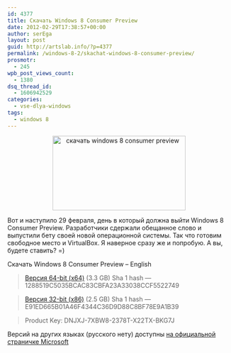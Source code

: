 ```yaml
---
id: 4377
title: Скачать Windows 8 Consumer Preview
date: 2012-02-29T17:38:57+00:00
author: serEga
layout: post
guid: http://artslab.info/?p=4377
permalink: /windows-8-2/skachat-windows-8-consumer-preview/
prosmotr:
  - 245
wpb_post_views_count:
  - 1380
dsq_thread_id:
  - 1606942529
categories:
  - vse-dlya-windows
tags:
  - windows 8
---
```

<center>
  <a href="{{site.img_cdn}}/win8cp.jpg"><img src="{{site.img_cdn}}/win8cp-300x168.jpg" alt="скачать windows 8 consumer preview" title="win8cp" width="300" height="168" class="aligncenter size-medium wp-image-4379" srcset="{{site.img_cdn}}/win8cp-300x168.jpg 300w, {{site.img_cdn}}/win8cp.jpg 600w" sizes="(max-width: 300px) 100vw, 300px" /></a>
</center>

Вот и наступило 29 февраля, день в который должна выйти Windows 8 Consumer Preview. Разработчики сдержали обещанное слово и выпустили бету своей новой операционной системы. Так что готовим свободное место и VirtualBox. Я наверное сразу же и попробую. А вы, будете ставить? =)

Скачать Windows 8 Consumer Preview &#8211; English

> [Версия 64-bit (x64)](http://iso.esd.microsoft.com/WCPDL/BD1B8A49393E30CC9C4E5C88457D73E964F1F3B18/Windows8-ConsumerPreview-64bit-English.iso) (3.3 GB) Sha 1 hash — 1288519C5035BCAC83CBFA23A33038CCF5522749

> [Версия 32-bit (x86)](http://iso.esd.microsoft.com/WCPDL/BD1B8A49393E30CC9C4E5C88457D73E964F1F3B18/Windows8-ConsumerPreview-32bit-English.iso) (2.5 GB) Sha 1 hash — E91ED665B01A46F4344C36D9D88C8BF78E9A1B39

> Product Key: DNJXJ-7XBW8-2378T-X22TX-BKG7J

Версий на других языках (русского нету) доступны [на официальной страничке Microsoft](http://windows.microsoft.com/en-US/windows-8/iso)